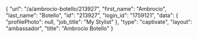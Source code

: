 {
    "url": "\/a\/ambrocio-botello\/213927",
    "first_name": "Ambrocio",
    "last_name": "Botello",
    "id": "213927",
    "login_id": "1759121",
    "data": {
        "profilePhoto": null,
        "job_title": "My Stylist"
    },
    "type": "captivate",
    "layout": "ambassador",
    "title": "Ambrocio Botello"
}